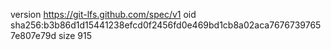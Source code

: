 version https://git-lfs.github.com/spec/v1
oid sha256:b3b86d1d15441238efcd0f2456fd0e469bd1cb8a02aca76767397657e807e79d
size 915
